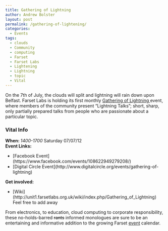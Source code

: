 ```yaml
---
title: Gathering of Lightning
author: Andrew Bolster
layout: post
permalink: /gathering-of-lightening/
categories:
  - Events
tags:
  - clouds
  - Community
  - computing
  - Farset
  - Farset Labs
  - Lightening
  - Lightning
  - topic
  - Vital
---
```

[<img class="size-medium wp-image-494 alignleft" title="a1e403f820d7275d269bc7881bba07e8" src="http://i1.wp.com/farsetlabs.org.uk/blog/wp-content/uploads/2012/06/a1e403f820d7275d269bc7881bba07e8-267x300.jpg?fit=267%2C300" alt="" data-recalc-dims="1" />][1]On the 7th of July, the clouds will split and lightning will rain down upon Belfast. Farset Labs is holding its first monthly [Gathering of Lightning ][2]event, where members of the community present &#8220;Lightning Talks&#8221;; short, sharp, only partially prepared talks from people who are passionate about a particular topic.

<!--more-->

<div class="inpostbox">
  <h3>
    Vital Info
  </h3>
  
  <p>
    <strong>When: </strong><em>1400-1700 </em>Saturday 07/07/12<br /> <strong>Event Links:</strong>
  </p>
  
  <ul>
    <li>
      [Facebook Event](https://www.facebook.com/events/108622949279208/)
    </li>
    <li>
      [Digital Circle Event](http://www.digitalcircle.org/events/gathering-of-lightning)
    </li>
  </ul>
  
  <p>
    <strong>Get involved:</strong>
  </p>
  
  <ul>
    <li>
      [Wiki](http://unit1.farsetlabs.org.uk/wiki/index.php/Gathering_of_Lightning) Feel free to add away
    </li>
  </ul>
</div>

From electronics, to education, cloud computing to corporate responsibility, these no-holds-barred <span style="text-decoration: line-through;">rants</span> informed monologues are sure to be an entertaining and informative addition to the growing Farset [event][3] calendar.

 [1]: http://i2.wp.com/farsetlabs.org.uk/blog/wp-content/uploads/2012/06/a1e403f820d7275d269bc7881bba07e8.jpg
 [2]: http://www.farsetlabs.org.uk/wiki/
 [3]: http://www.farsetlabs.org.uk/blog/events/
